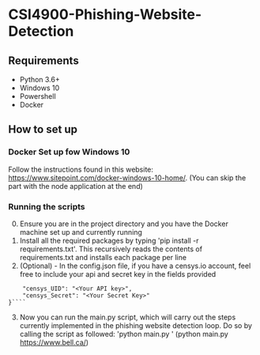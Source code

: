 # CSI4900-Phishing-Website-Detection

## Requirements

- Python 3.6+
- Windows 10
- Powershell
- Docker

## How to set up

### Docker Set up fow Windows 10

Follow the instructions found in this website: https://www.sitepoint.com/docker-windows-10-home/. (You can skip the part with the node application at the end)

### Running the scripts

0. Ensure you are in the project directory and you have the Docker machine set up and currently running
1. Install all the required packages by typing 'pip install -r requirements.txt'. This recursively reads the contents of requirements.txt and installs each package per line
1. (Optional) - In the config.json file, if you have a censys.io account, feel free to include your api and secret key in the fields provided

`````{
    "censys_UID": "<Your API key>",
    "censys_Secret": "<Your Secret Key>"
}````
`````

3. Now you can run the main.py script, which will carry out the steps currently implemented in the phishing website detection loop. Do so by calling the script as followed: 'python main.py <full url of legitiment site that can be targeted by phishing>' (python main.py https://www.bell.ca/)
